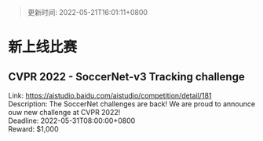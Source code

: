 > 更新时间: 2022-05-21T16:01:11+0800 

# 新上线比赛


## CVPR 2022 - SoccerNet-v3 Tracking challenge
Link: https://aistudio.baidu.com/aistudio/competition/detail/181  
Description: The SoccerNet challenges are back! We are proud to announce ouw new challenge at CVPR 2022!  
Deadline: 2022-05-31T08:00:00+0800  
Reward: $1,000  

